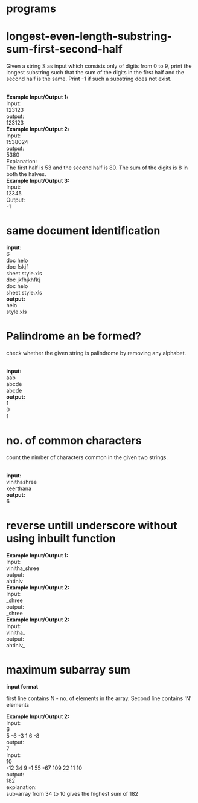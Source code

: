 # programs
# longest-even-length-substring-sum-first-second-half

<p>Given a string S as input which consists only of digits from 0 to 9, print the longest substring such that the sum of the digits in the first half and the second half is the same. Print -1 if such a substring does not exist.</p><br>
<strong>Example Input/Output 1:</strong><br>
Input:<br>
123123<br>
output:<br>
123123<br>
<strong>Example Input/Output 2:</strong><br>
Input:<br>
1538024<br>
output:<br>
5380<br>
Explanation:<br>
The first half is 53 and the second half is 80. The sum of the digits is 8 in both the halves.<br>
<strong>Example Input/Output 3:</strong><br>
Input:<br>
12345<br>
Output:<br>
-1

# same document identification

 <strong>input: </strong><br>6<br>
        doc helo<br>
        doc fskjf<br>
        sheet style.xls<br>
        doc jkfhjkhfkj<br>
        doc helo<br>
        sheet style.xls<br>
 <strong> output:</strong><br>
        helo<br>
        style.xls<br>

# Palindrome an be formed?
 <p>check whether the given string is palindrome by removing any alphabet.</p><br> 
 <strong>input: </strong><br>
 aab<br>
 abcde<br>
 abcde<br>
 <strong> output:</strong><br>
1<br>
0<br>
1<br>

# no. of common characters
 <p>count the nimber of characters common in the given two strings.</p><br> 
 <strong>input: </strong><br>
 vinithashree<br>
 keerthana<br>
 <strong> output:</strong><br>
 6<br>

# reverse untill underscore without using inbuilt function
<strong>Example Input/Output 1:</strong><br>
Input:<br>
vinitha_shree<br>
output:<br>
ahtiniv<br>
<strong>Example Input/Output 2:</strong><br>
Input:<br>
\_shree<br>
output:<br>
\_shree<br>
<strong>Example Input/Output 2:</strong><br>
Input:<br>
vinitha_<br>
output:<br>
ahtiniv_<br>

# maximum subarray sum
<strong>input format</strong><br>
<p>first line contains N - no. of elements in the array. Second line contains 'N' elements</p>
<strong>Example Input/Output 2:</strong><br>
Input:<br>
6<br>
5 -6 -3 1 6 -8<br>
output:<br>
7<br>
Input:<br>
10<br>
-12 34 9 -1 55 -67 109 22 11 10<br>
output:<br>
182<br>
explanation:<br>
sub-array from 34 to 10 gives the highest sum of 182<br> 
